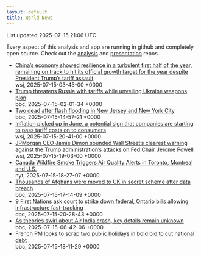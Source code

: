```yaml
---
layout: default
title: World News
---
```


<div markdown="0">
<div class="byline small text-muted">List updated <span class="datetime">2025-07-15 21:06 UTC</span>.</div>

<p>Every aspect of this analysis and app are running in github and completely open source. Check out the <a href="https://github.com/Castro-Media/Analysis">analysis</a> and <a href="https://github.com/Castro-Media/TopStoryReview.com">presentation</a> repos.</p>
<ul>
<li><a href='https://www.wsj.com/world/china/chinas-economy-slows-in-line-with-expectations-1c34e51f'>China&#8217;s economy showed resilience in a turbulent first half of the year, remaining on track to hit its official growth target for the year despite President Trump&#8217;s tariff assault</a><div class='byline small text-muted'>wsj, <span class="datetime">2025-07-15-03-45-00 +0000</span></div></li>
<li><a href='https://www.bbc.com/news/articles/czdv20v9lp1o'>Trump threatens Russia with tariffs while unveiling Ukraine weapons plan</a><div class='byline small text-muted'>bbc, <span class="datetime">2025-07-15-02-01-34 +0000</span></div></li>
<li><a href='https://www.bbc.com/news/articles/c0j42xy47q7o'>Two dead after flash flooding in New Jersey and New York City</a><div class='byline small text-muted'>bbc, <span class="datetime">2025-07-15-14-57-21 +0000</span></div></li>
<li><a href='https://www.wsj.com/economy/inflation-hit-2-7-in-june-in-line-with-expectations-8f92a8cd'>Inflation picked up in June, a potential sign that companies are starting to pass tariff costs on to consumers</a><div class='byline small text-muted'>wsj, <span class="datetime">2025-07-15-20-41-00 +0000</span></div></li>
<li><a href='https://www.wsj.com/economy/central-banking/dimon-defends-fed-independence-after-trump-attacks-6cb6b05f'>JPMorgan CEO Jamie Dimon sounded Wall Street&#8217;s clearest warning against the Trump administration&#8217;s attacks on Fed Chair Jerome Powell</a><div class='byline small text-muted'>wsj, <span class="datetime">2025-07-15-19-03-00 +0000</span></div></li>
<li><a href='https://www.nytimes.com/2025/07/14/world/canada/canada-wildfire-smoke-manitoba-toronto-us.html'>Canada Wildfire Smoke Triggers Air Quality Alerts in Toronto, Montreal and U.S.</a><div class='byline small text-muted'>nyt, <span class="datetime">2025-07-15-18-27-07 +0000</span></div></li>
<li><a href='https://www.bbc.com/news/articles/cvg8zy78787o'>Thousands of Afghans were moved to UK in secret scheme after data breach</a><div class='byline small text-muted'>bbc, <span class="datetime">2025-07-15-17-14-09 +0000</span></div></li>
<li><a href='https://www.cbc.ca/news/canada/sudbury/first-nations-court-federal-ontario-bills-infrastructure-1.7585443?cmp=rss'>9 First Nations ask court to strike down federal, Ontario bills allowing infrastructure fast-tracking</a><div class='byline small text-muted'>cbc, <span class="datetime">2025-07-15-20-28-43 +0000</span></div></li>
<li><a href='https://www.bbc.com/news/articles/cp3lpdqp7x3o'>As theories swirl about Air India crash, key details remain unknown</a><div class='byline small text-muted'>bbc, <span class="datetime">2025-07-15-06-42-06 +0000</span></div></li>
<li><a href='https://www.bbc.com/news/articles/c2d02dz6gedo'>French PM looks to scrap two public holidays in bold bid to cut national debt</a><div class='byline small text-muted'>bbc, <span class="datetime">2025-07-15-18-11-29 +0000</span></div></li>
</ul>
</div>
